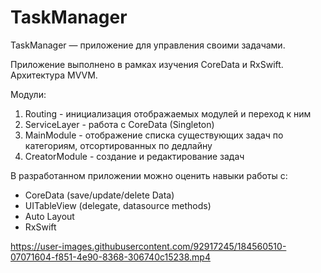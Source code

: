# TaskManager

TaskManager — приложение для управления своими задачами.

Приложение выполнено в рамках изучения CoreData и RxSwift. Архитектура MVVM.

Модули:
  1. Routing - инициализация отображаемых модулей и переход к ним
  2. ServiceLayer - работа с CoreData (Singleton)
  3. MainModule - отображение списка существующих задач по категориям, отсортированных по дедлайну
  4. CreatorModule - создание и редактирование задач

В разработанном приложении можно оценить навыки работы с:
  - CoreData (save/update/delete Data)
  - UITableView (delegate, datasource methods)
  - Auto Layout
  - RxSwift

https://user-images.githubusercontent.com/92917245/184560510-07071604-f851-4e90-8368-306740c15238.mp4
